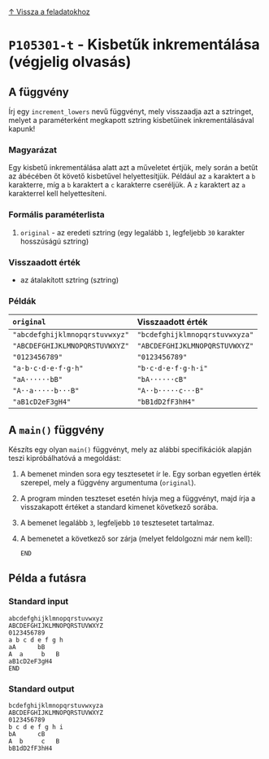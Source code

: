 
[↑ Vissza a feladatokhoz](./README.md)

# `P105301-t` - Kisbetűk inkrementálása (végjelig olvasás)

## A függvény

Írj egy `increment_lowers` nevű függvényt, mely visszaadja azt a sztringet, melyet a paraméterként megkapott sztring kisbetűinek inkrementálásával kapunk!

### Magyarázat
Egy kisbetű inkrementálása alatt azt a műveletet értjük, mely során a betűt az ábécében őt követő kisbetűvel helyettesítjük. Például az `a` karaktert a `b` karakterre, míg a `b` karaktert a `c` karakterre cseréljük. A `z` karaktert az `a` karakterrel kell helyettesíteni.

### Formális paraméterlista

1. `original` - az eredeti sztring (egy legalább `1`, legfeljebb `30` karakter hosszúságú sztring)

### Visszaadott érték

* az átalakított sztring (sztring)

### Példák

| `original` | Visszaadott érték | 
| :--- | :-- | 
| `"abcdefghijklmnopqrstuvwxyz"` | `"bcdefghijklmnopqrstuvwxyza"` | 
| `"ABCDEFGHIJKLMNOPQRSTUVWXYZ"` | `"ABCDEFGHIJKLMNOPQRSTUVWXYZ"` | 
| `"0123456789"` | `"0123456789"` | 
| `"a·b·c·d·e·f·g·h"` | `"b·c·d·e·f·g·h·i"` | 
| `"aA······bB"` | `"bA······cB"` | 
| `"A··a·····b···B"` | `"A··b·····c···B"` | 
| `"aB1cD2eF3gH4"` | `"bB1dD2fF3hH4"` | 

## A `main()` függvény

Készíts egy olyan `main()` függvényt, mely az alábbi specifikációk alapján teszi kipróbálhatóvá a megoldást:

1. A bemenet minden sora egy tesztesetet ír le. Egy sorban egyetlen érték szerepel, mely a függvény argumentuma (`original`).
1. A program minden teszteset esetén hívja meg a függvényt, majd írja a visszakapott értéket a standard kimenet következő sorába.
1. A bemenet legalább `3`, legfeljebb `10` tesztesetet tartalmaz.
1. A bemenetet a következő sor zárja (melyet feldolgozni már nem kell):

	```
	END
	```

## Példa a futásra

### Standard input

```
abcdefghijklmnopqrstuvwxyz
ABCDEFGHIJKLMNOPQRSTUVWXYZ
0123456789
a b c d e f g h
aA      bB
A  a     b   B
aB1cD2eF3gH4
END
```

### Standard output

```
bcdefghijklmnopqrstuvwxyza
ABCDEFGHIJKLMNOPQRSTUVWXYZ
0123456789
b c d e f g h i
bA      cB
A  b     c   B
bB1dD2fF3hH4
```